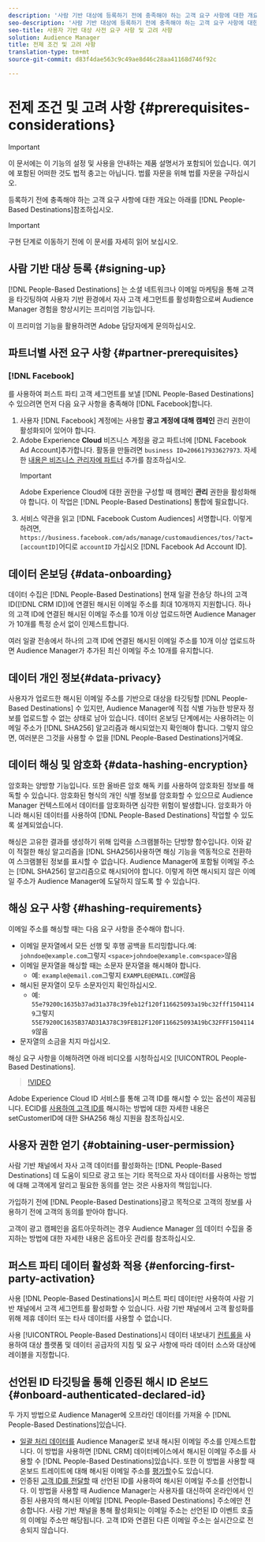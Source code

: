 ```yaml
---
description: '사람 기반 대상에 등록하기 전에 충족해야 하는 고객 요구 사항에 대한 개요는 아래를 참조하십시오.  '
seo-description: '사람 기반 대상에 등록하기 전에 충족해야 하는 고객 요구 사항에 대한 개요는 아래를 참조하십시오.  '
seo-title: 사용자 기반 대상 사전 요구 사항 및 고려 사항
solution: Audience Manager
title: 전제 조건 및 고려 사항
translation-type: tm+mt
source-git-commit: d83f4dae563c9c49ae8d46c28aa41168d746f92c

---
```



# 전제 조건 및 고려 사항 {#prerequisites-considerations}

>[!IMPORTANT]
>이 문서에는 이 기능의 설정 및 사용을 안내하는 제품 설명서가 포함되어 있습니다. 여기에 포함된 어떠한 것도 법적 충고는 아닙니다. 법률 자문을 위해 법률 자문을 구하십시오.

등록하기 전에 충족해야 하는 고객 요구 사항에 대한 개요는 아래를 [!DNL People-Based Destinations]참조하십시오.

>[!IMPORTANT]
> 구현 단계로 이동하기 전에 이 문서를 자세히 읽어 보십시오.

## 사람 기반 대상 등록 {#signing-up}

[!DNL People-Based Destinations] 는 소셜 네트워크나 이메일 마케팅을 통해 고객을 타깃팅하여 사용자 기반 환경에서 자사 고객 세그먼트를 활성화함으로써 Audience Manager 경험을 향상시키는 프리미엄 기능입니다.

이 프리미엄 기능을 활용하려면 Adobe 담당자에게 문의하십시오.

## 파트너별 사전 요구 사항 {#partner-prerequisites}

### [!DNL Facebook]

를 사용하여 퍼스트 파티 고객 세그먼트를 보낼 [!DNL People-Based Destinations] 수 있으려면 먼저 다음 요구 사항을 충족해야 [!DNL Facebook]합니다.

1. 사용자 [!DNL Facebook] 계정에는 사용할 **광고 계정에 대해 캠페인** 관리 권한이 활성화되어 있어야 합니다.
1. Adobe Experience **Cloud** 비즈니스 계정을 광고 파트너에 [!DNL Facebook Ad Account]추가합니다. 활동을 만들려면 `business ID=206617933627973`. 자세한 [내용은 비즈니스 관리자에 파트너](https://www.facebook.com/business/help/708679622611131) 추가를 참조하십시오.
   >[!IMPORTANT]
   > Adobe Experience Cloud에 대한 권한을 구성할 때 캠페인 **관리** 권한을 활성화해야 합니다. 이 작업은 [!DNL People-Based Destinations] 통합에 필요합니다.
1. 서비스 약관을 읽고 [!DNL Facebook Custom Audiences] 서명합니다. 이렇게 하려면, `https://business.facebook.com/ads/manage/customaudiences/tos/?act=[accountID]`어디로 `accountID` 가십시오 [!DNL Facebook Ad Account ID].

## 데이터 온보딩 {#data-onboarding}

데이터 수집은 [!DNL People-Based Destinations] 현재 일괄 전송당 하나의 고객 ID([!DNL CRM ID])에 연결된 해시된 이메일 주소를 최대 10개까지 지원합니다. 하나의 고객 ID에 연결된 해시된 이메일 주소를 10개 이상 업로드하면 Audience Manager가 10개를 특정 순서 없이 인제스트합니다.

여러 일괄 전송에서 하나의 고객 ID에 연결된 해시된 이메일 주소를 10개 이상 업로드하면 Audience Manager가 추가된 최신 이메일 주소 10개를 유지합니다.

## 데이터 개인 정보{#data-privacy}

사용자가 업로드한 해시된 이메일 주소를 기반으로 대상을 타깃팅할 [!DNL People-Based Destinations] 수 있지만, Audience Manager에 직접 식별 가능한 방문자 정보를 업로드할 수 없는 상태로 남아 있습니다. 데이터 온보딩 단계에서는 사용하려는 이메일 주소가 [!DNL SHA256] 알고리즘과 해시되었는지 확인해야 합니다. 그렇지 않으면, 여러분은 그것을 사용할 수 없을 [!DNL People-Based Destinations]거예요.

## 데이터 해싱 및 암호화 {#data-hashing-encryption}

암호화는 양방향 기능입니다. 또한 올바른 암호 해독 키를 사용하여 암호화된 정보를 해독할 수 있습니다. 암호화된 형식의 개인 식별 정보를 암호화할 수 있으므로 Audience Manager 컨텍스트에서 데이터를 암호화하면 심각한 위험이 발생합니다. 암호화가 아니라 해시된 데이터를 사용하여 [!DNL People-Based Destinations] 작업할 수 있도록 설계되었습니다.

해싱은 고유한 결과를 생성하기 위해 입력을 스크램블하는 단방향 함수입니다. 이와 같이 적절한 해싱 알고리즘을 [!DNL SHA256]사용하면 해싱 기능을 역동적으로 전환하여 스크램블된 정보를 표시할 수 없습니다. Audience Manager에 포함될 이메일 주소는 [!DNL SHA256] 알고리즘으로 해시되어야 합니다. 이렇게 하면 해시되지 않은 이메일 주소가 Audience Manager에 도달하지 않도록 할 수 있습니다.

## 해싱 요구 사항 {#hashing-requirements}

이메일 주소를 해싱할 때는 다음 요구 사항을 준수해야 합니다.

* 이메일 문자열에서 모든 선행 및 후행 공백을 트리밍합니다.예: `johndoe@example.com`그렇지 `<space>johndoe@example.com<space>`않음
* 이메일 문자열을 해싱할 때는 소문자 문자열을 해시해야 합니다.
   * 예: `example@email.com`그렇지 `EXAMPLE@EMAIL.COM`않음
* 해시된 문자열이 모두 소문자인지 확인하십시오.
   * 예: `55e79200c1635b37ad31a378c39feb12f120f116625093a19bc32fff15041149`그렇지 `55E79200C1635B37AD31A378C39FEB12F120F116625093A19bC32FFF15041149`않음
* 문자열의 소금을 치지 마십시오.

해싱 요구 사항을 이해하려면 아래 비디오를 시청하십시오 [!UICONTROL People-Based Destinations].

>[!VIDEO](https://video.tv.adobe.com/v/29003/?captions=kor)

Adobe Experience Cloud ID 서비스를 통해 고객 ID를 해시할 수 있는 옵션이 제공됩니다. ECID를 [사용하여 고객 ID를](https://docs.adobe.com/content/help/en/id-service/using/reference/hashing-support.html) 해시하는 방법에 대한 자세한 내용은 setCustomerID에 대한 SHA256 해싱 지원을 참조하십시오.

## 사용자 권한 얻기 {#obtaining-user-permission}

사람 기반 채널에서 자사 고객 데이터를 활성화하는 [!DNL People-Based Destinations] 데 도움이 되므로 광고 또는 기타 목적으로 자사 데이터를 사용하는 방법에 대해 고객에게 알리고 필요한 동의를 얻는 것은 사용자의 책임입니다.

가입하기 전에 [!DNL People-Based Destinations]광고 목적으로 고객의 정보를 사용하기 전에 고객의 동의를 받아야 합니다.

고객이 광고 캠페인을 옵트아웃하려는 경우 Audience Manager [의](../../overview/data-security-and-privacy/data-privacy-requests.md) 데이터 수집을 중지하는 방법에 대한 자세한 내용은 옵트아웃 관리를 참조하십시오.

## 퍼스트 파티 데이터 활성화 적용 {#enforcing-first-party-activation}

사용 [!DNL People-Based Destinations]시 퍼스트 파티 데이터만 사용하여 사람 기반 채널에서 고객 세그먼트를 활성화할 수 있습니다. 사람 기반 채널에서 고객 활성화를 위해 제휴 데이터 또는 타사 데이터를 사용할 수 없습니다.

사용 [!UICONTROL People-Based Destinations]시 데이터 내보내기 [컨트롤을](../data-export-controls.md) 사용하여 대상 플랫폼 및 데이터 공급자의 지침 및 요구 사항에 따라 데이터 소스와 대상에 레이블을 지정합니다.

## 선언된 ID 타깃팅을 통해 인증된 해시 ID 온보드 {#onboard-authenticated-declared-id}

두 가지 방법으로 Audience Manager에 오프라인 데이터를 가져올 수 [!DNL People-Based Destinations]있습니다.

* [일괄 처리 데이터를](../../integration/sending-audience-data/batch-data-transfer-explained/batch-data-transfer-overview.md) Audience Manager로 보내 해시된 이메일 주소를 인제스트합니다. 이 방법을 사용하면 [!DNL CRM] 데이터베이스에서 해시된 이메일 주소를 사용할 수 [!DNL People-Based Destinations]있습니다. 또한 이 방법을 사용할 때 온보드 트레이트에 대해 해시된 이메일 주소를 [평가할](../traits/trait-qualification-reference.md)수도 있습니다.
* 인증된 [고객 ID를 전달할](../declared-ids.md) 때 선언된 ID를 사용하여 해시된 이메일 주소를 선언합니다. 이 방법을 사용할 때 Audience Manager는 사용자를 대신하여 온라인에서 인증된 사용자의 해시된 이메일 [!DNL People-Based Destinations] 주소에만 전송합니다. 사람 기반 채널을 통해 활성화되는 이메일 주소는 선언된 ID 이벤트 호출의 이메일 주소만 해당됩니다. 고객 ID와 연결된 다른 이메일 주소는 실시간으로 전송되지 않습니다.
